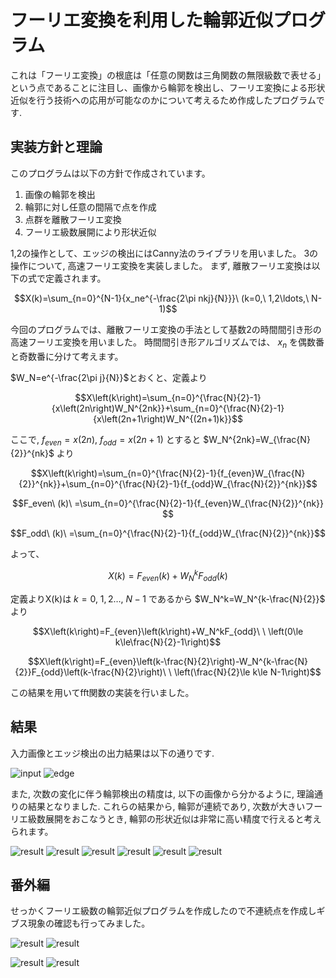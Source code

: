 # フーリエ変換を利用した輪郭近似プログラム
これは「フーリエ変換」の根底は「任意の関数は三角関数の無限級数で表せる」という点であることに注目し、画像から輪郭を検出し、フーリエ変換による形状近似を行う技術への応用が可能なのかについて考えるため作成したプログラムです.

## 実装方針と理論
このプログラムは以下の方針で作成されています。
1. 画像の輪郭を検出
2. 輪郭に対し任意の間隔で点を作成
3. 点群を離散フーリエ変換
4. フーリエ級数展開により形状近似

1,2の操作として、エッジの検出にはCanny法のライブラリを用いました。
3の操作について, 高速フーリエ変換を実装しました。
まず, 離散フーリエ変換は以下の式で定義されます。

$$X(k)=\sum_{n=0}^{N-1}{x_ne^{-\frac{2\pi nkj}{N}}}\ (k=0,\ 1,2\ldots,\ N-1)$$

今回のプログラムでは、離散フーリエ変換の手法として基数2の時間間引き形の高速フーリエ変換を用いました。
時間間引き形アルゴリズムでは、 $x_n$ を偶数番と奇数番に分けて考えます。

$W_N=e^{-\frac{2\pi j}{N}}$とおくと、定義より

$$X\left(k\right)=\sum_{n=0}^{\frac{N}{2}-1}{x\left(2n\right)W_N^{2nk}}+\sum_{n=0}^{\frac{N}{2}-1}{x\left(2n+1\right)W_N^{(2n+1)k}}$$

ここで, $f_{even}=x\left(2n\right),\ f_{odd}=x(2n+1)$ とすると $W_N^{2nk}=W_{\frac{N}{2}}^{nk}$ より

$$X\left(k\right)=\sum_{n=0}^{\frac{N}{2}-1}{f_{even}W_{\frac{N}{2}}^{nk}}+\sum_{n=0}^{\frac{N}{2}-1}{f_{odd}W_{\frac{N}{2}}^{nk}}$$

$$F_even\ (k)\ =\sum_{n=0}^{\frac{N}{2}-1}{f_{even}W_{\frac{N}{2}}^{nk}} $$

$$F_odd\ (k)\ =\sum_{n=0}^{\frac{N}{2}-1}{f_{odd}W_{\frac{N}{2}}^{nk}}$$

よって、

$$X\left(k\right)=F_{even}\left(k\right)+W_N^kF_{odd}(k)$$

定義よりX(k)は $k=0,\ 1,2\ldots,\ N-1$ であるから $W_N^k=W_N^{k-\frac{N}{2}}$ より

$$X\left(k\right)=F_{even}\left(k\right)+W_N^kF_{odd}\ \ \left(0\le k\le\frac{N}{2}-1\right)$$

$$X\left(k\right)=F_{even}\left(k-\frac{N}{2}\right)-W_N^{k-\frac{N}{2}}F_{odd}\left(k-\frac{N}{2}\right)\ \ \left(\frac{N}{2}\le k\le N-1\right)$$

この結果を用いてfft関数の実装を行いました。

## 結果
入力画像とエッジ検出の出力結果は以下の通りです.

![input](result/sample.png)
![edge](result/edges.jpg)

また, 次数の変化に伴う輪郭検出の精度は, 以下の画像から分かるように, 理論通りの結果となりました.
これらの結果から, 輪郭が連続であり, 次数が大きいフーリエ級数展開をおこなうとき, 輪郭の形状近似は非常に高い精度で行えると考えられます。

![result](result/result_2.png)
![result](result/result_5.png)
![result](result/result_10.png)
![result](result/result_15.png)
![result](result/result_50.png)
![result](result/result_100.png)


## 番外編
せっかくフーリエ級数の輪郭近似プログラムを作成したので不連続点を作成しギブス現象の確認も行ってみました。

![result](result/g1.png)
![result](result/g1_result.png)

![result](result/g2.png)
![result](result/g2_result.png)
